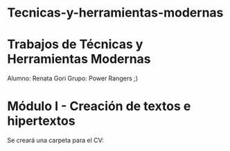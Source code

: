 # Tecnicas-y-herramientas-modernas
# Trabajos de Técnicas y Herramientas Modernas

Alumno: Renata Gori
Grupo: Power Rangers ;)

# Módulo I - Creación de textos e hipertextos
Se creará una carpeta para el CV:

